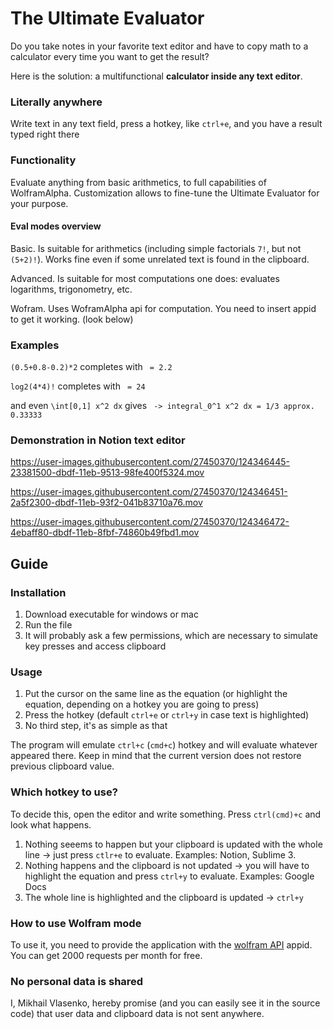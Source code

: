 # The Ultimate Evaluator
Do you take notes in your favorite text editor and have to copy math to a calculator every time you want to get the result?

Here is the solution: a multifunctional **calculator inside any text editor**.

### Literally anywhere

Write text in any text field, press a hotkey, like `ctrl+e`, and you have a result typed right there

### Functionality

Evaluate anything from basic arithmetics, to full capabilities of WolframAlpha. 
Customization allows to fine-tune the Ultimate Evaluator for your purpose.

#### Eval modes overview
Basic. Is suitable for arithmetics (including simple factorials `7!`, but not `(5+2)!`). Works fine even if some unrelated text is found in the clipboard.

Advanced. Is suitable for most computations one does: evaluates logarithms, trigonometry, etc.

Wofram. Uses WoframAlpha api for computation. You need to insert appid to get it working. (look below)

### Examples

`(0.5+0.8-0.2)*2` completes with ` = 2.2`

`log2(4*4)!` completes with ` = 24`

and even 
`\int[0,1] x^2 dx` gives ` -> integral_0^1 x^2 dx = 1/3 approx. 0.33333`

### Demonstration in Notion text editor


https://user-images.githubusercontent.com/27450370/124346445-23381500-dbdf-11eb-9513-98fe400f5324.mov



https://user-images.githubusercontent.com/27450370/124346451-2a5f2300-dbdf-11eb-93f2-041b83710a76.mov



https://user-images.githubusercontent.com/27450370/124346472-4ebaff80-dbdf-11eb-8fbf-74860b49fbd1.mov



## Guide
### Installation
1. Download executable for windows or mac
2. Run the file
3. It will probably ask a few permissions, which are necessary to simulate key presses and access clipboard

### Usage
1. Put the cursor on the same line as the equation (or highlight the equation, depending on a hotkey you are going to press)
2. Press the hotkey (default `ctrl+e` or `ctrl+y` in case text is highlighted)
3. No third step, it's as simple as that

The program will emulate `ctrl+c` (`cmd+c`) hotkey and will evaluate whatever appeared there.
Keep in mind that the current version does not restore previous clipboard value.

### Which hotkey to use?
To decide this, open the editor and write something. Press `ctrl(cmd)+c` and look what happens. 
1. Nothing seeems to happen but your clipboard is updated with the whole line -> just press `ctlr+e` to evaluate. Examples: Notion, Sublime 3.
2. Nothing happens and the clipboard is not updated -> you will have to highlight the equation and press `ctrl+y` to evaluate. Examples: Google Docs
3. The whole line is highlighted and the clipboard is updated -> `ctrl+y`

### How to use Wolfram mode
To use it, you need to provide the application with the [wolfram API](https://products.wolframalpha.com/api/) appid. You can get 2000 requests per month for free.  

### No personal data is shared
I, Mikhail Vlasenko, hereby promise (and you can easily see it in the source code) that 
user data and clipboard data is not sent anywhere.
